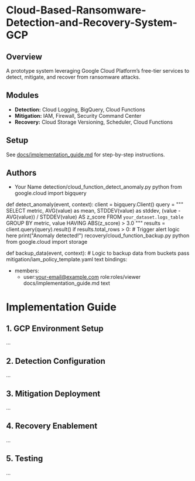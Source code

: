 # Cloud-Based-Ransomware-Detection-and-Recovery-System-GCP

## Overview
A prototype system leveraging Google Cloud Platform’s free-tier services to detect, mitigate, and recover from ransomware attacks.

## Modules
- **Detection:** Cloud Logging, BigQuery, Cloud Functions
- **Mitigation:** IAM, Firewall, Security Command Center
- **Recovery:** Cloud Storage Versioning, Scheduler, Cloud Functions

## Setup
See [docs/implementation_guide.md](docs/implementation_guide.md) for step-by-step instructions.

## Authors
- Your Name
detection/cloud_function_detect_anomaly.py
python
from google.cloud import bigquery

def detect_anomaly(event, context):
    client = bigquery.Client()
    query = """
    SELECT 
        metric, 
        AVG(value) as mean, 
        STDDEV(value) as stddev,
        (value - AVG(value)) / STDDEV(value) AS z_score
    FROM `your_dataset.logs_table`
    GROUP BY metric, value
    HAVING ABS(z_score) > 3.0
    """
    results = client.query(query).result()
    if results.total_rows > 0:
        # Trigger alert logic here
        print("Anomaly detected!")
recovery/cloud_function_backup.py
python
from google.cloud import storage

def backup_data(event, context):
    # Logic to backup data from buckets
    pass
mitigation/iam_policy_template.yaml
text
bindings:
- members:
  - user:your-email@example.com
  role:roles/viewer
docs/implementation_guide.md
text
# Implementation Guide

## 1. GCP Environment Setup
...

## 2. Detection Configuration
...

## 3. Mitigation Deployment
...

## 4. Recovery Enablement
...

## 5. Testing
...
